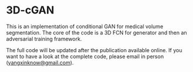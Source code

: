 # 3D-cGAN
This is an implementation of conditional GAN for medical volume segmentation. The core of the code is a 3D FCN for generator and then an adversarial training framework.

The full code will be updated after the publication available online. 
If you want to have a look at the complete code, please email in person (yangxinknow@gmail.com).
